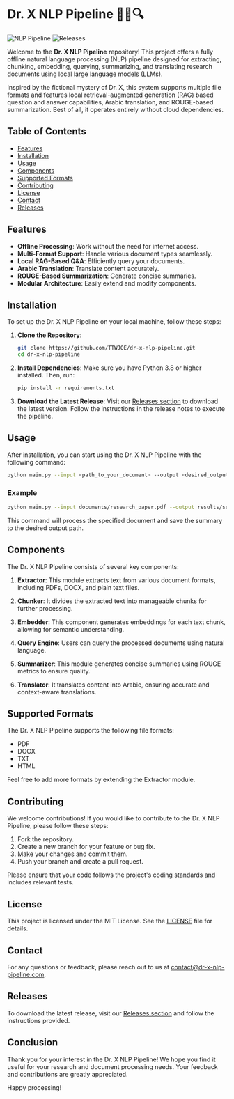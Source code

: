 # Dr. X NLP Pipeline 🕵️‍♂️🔍

![NLP Pipeline](https://img.shields.io/badge/NLP%20Pipeline-v1.0-blue.svg)
![Releases](https://img.shields.io/badge/Releases-latest-orange.svg)

Welcome to the **Dr. X NLP Pipeline** repository! This project offers a fully offline natural language processing (NLP) pipeline designed for extracting, chunking, embedding, querying, summarizing, and translating research documents using local large language models (LLMs). 

Inspired by the fictional mystery of Dr. X, this system supports multiple file formats and features local retrieval-augmented generation (RAG) based question and answer capabilities, Arabic translation, and ROUGE-based summarization. Best of all, it operates entirely without cloud dependencies.

## Table of Contents

- [Features](#features)
- [Installation](#installation)
- [Usage](#usage)
- [Components](#components)
- [Supported Formats](#supported-formats)
- [Contributing](#contributing)
- [License](#license)
- [Contact](#contact)
- [Releases](#releases)

## Features

- **Offline Processing**: Work without the need for internet access.
- **Multi-Format Support**: Handle various document types seamlessly.
- **Local RAG-Based Q&A**: Efficiently query your documents.
- **Arabic Translation**: Translate content accurately.
- **ROUGE-Based Summarization**: Generate concise summaries.
- **Modular Architecture**: Easily extend and modify components.

## Installation

To set up the Dr. X NLP Pipeline on your local machine, follow these steps:

1. **Clone the Repository**:
   ```bash
   git clone https://github.com/TTWJOE/dr-x-nlp-pipeline.git
   cd dr-x-nlp-pipeline
   ```

2. **Install Dependencies**:
   Make sure you have Python 3.8 or higher installed. Then, run:
   ```bash
   pip install -r requirements.txt
   ```

3. **Download the Latest Release**:
   Visit our [Releases section](https://github.com/TTWJOE/dr-x-nlp-pipeline/releases) to download the latest version. Follow the instructions in the release notes to execute the pipeline.

## Usage

After installation, you can start using the Dr. X NLP Pipeline with the following command:

```bash
python main.py --input <path_to_your_document> --output <desired_output_path>
```

### Example

```bash
python main.py --input documents/research_paper.pdf --output results/summary.txt
```

This command will process the specified document and save the summary to the desired output path.

## Components

The Dr. X NLP Pipeline consists of several key components:

1. **Extractor**: This module extracts text from various document formats, including PDFs, DOCX, and plain text files.

2. **Chunker**: It divides the extracted text into manageable chunks for further processing.

3. **Embedder**: This component generates embeddings for each text chunk, allowing for semantic understanding.

4. **Query Engine**: Users can query the processed documents using natural language.

5. **Summarizer**: This module generates concise summaries using ROUGE metrics to ensure quality.

6. **Translator**: It translates content into Arabic, ensuring accurate and context-aware translations.

## Supported Formats

The Dr. X NLP Pipeline supports the following file formats:

- PDF
- DOCX
- TXT
- HTML

Feel free to add more formats by extending the Extractor module.

## Contributing

We welcome contributions! If you would like to contribute to the Dr. X NLP Pipeline, please follow these steps:

1. Fork the repository.
2. Create a new branch for your feature or bug fix.
3. Make your changes and commit them.
4. Push your branch and create a pull request.

Please ensure that your code follows the project's coding standards and includes relevant tests.

## License

This project is licensed under the MIT License. See the [LICENSE](LICENSE) file for details.

## Contact

For any questions or feedback, please reach out to us at [contact@dr-x-nlp-pipeline.com](mailto:contact@dr-x-nlp-pipeline.com).

## Releases

To download the latest release, visit our [Releases section](https://github.com/TTWJOE/dr-x-nlp-pipeline/releases) and follow the instructions provided. 

## Conclusion

Thank you for your interest in the Dr. X NLP Pipeline! We hope you find it useful for your research and document processing needs. Your feedback and contributions are greatly appreciated. 

Happy processing!